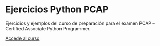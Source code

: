 # Ejercicios Python PCAP

Ejercicios y ejemplos del curso de preparación para el examen PCAP – Certified Associate Python Programmer.

[Accede al curso](https://github.com/josedom24/python_pcep_pcap/tree/main/PCAP)